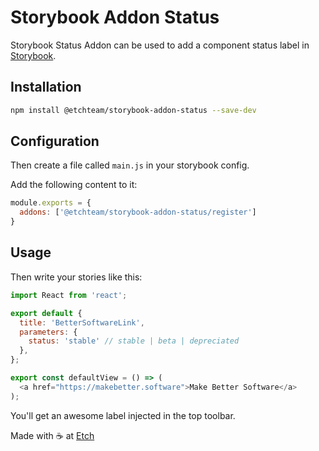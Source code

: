 # Storybook Addon Status

Storybook Status Addon can be used to add a component status label in [Storybook](https://storybook.js.org).

## Installation

```sh
npm install @etchteam/storybook-addon-status --save-dev
```

## Configuration

Then create a file called `main.js` in your storybook config.

Add the following content to it:

```js
module.exports = {
  addons: ['@etchteam/storybook-addon-status/register']
}
```

## Usage

Then write your stories like this:

```js
import React from 'react';

export default {
  title: 'BetterSoftwareLink',
  parameters: {
    status: 'stable' // stable | beta | depreciated
  },
};

export const defaultView = () => (
  <a href="https://makebetter.software">Make Better Software</a>
);
```

You'll get an awesome label injected in the top toolbar.

Made with ☕ at [Etch](https://etch.co)